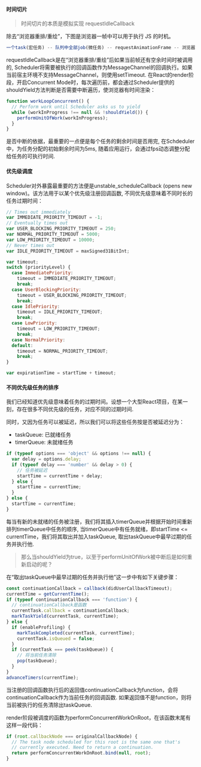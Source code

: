 #### 时间切片

> 时间切片的本质是模拟实现 requestIdleCallback

除去“浏览器重排/重绘”，下图是浏览器一帧中可以用于执行 JS 的时机。

```javascript
一个task(宏任务) -- 队列中全部job(微任务) -- requestAnimationFrame -- 浏览器重排/重绘 -- requestIdleCallback
```
requestIdleCallback是在“浏览器重排/重绘”后如果当前帧还有空余时间时被调用的, Scheduler将需要被执行的回调函数作为MessageChannel的回调执行。如果当前宿主环境不支持MessageChannel，则使用setTimeout.
在React的render阶段，开启Concurrent Mode时，每次遍历前，都会通过Scheduler提供的shouldYield方法判断是否需要中断遍历，使浏览器有时间渲染：
```javascript
function workLoopConcurrent() {
  // Perform work until Scheduler asks us to yield
  while (workInProgress !== null && !shouldYield()) {
    performUnitOfWork(workInProgress);
  }
}
```
是否中断的依据，最重要的一点便是每个任务的剩余时间是否用完, 在Schdeduler中，为任务分配的初始剩余时间为5ms, 随着应用运行，会通过fps动态调整分配给任务的可执行时间.

#### 优先级调度
Scheduler对外暴露最重要的方法便是unstable_scheduleCallback (opens new window)。该方法用于以某个优先级注册回调函数,
不同优先级意味着不同时长的任务过期时间：
```javascript
// Times out immediately
var IMMEDIATE_PRIORITY_TIMEOUT = -1;
// Eventually times out
var USER_BLOCKING_PRIORITY_TIMEOUT = 250;
var NORMAL_PRIORITY_TIMEOUT = 5000;
var LOW_PRIORITY_TIMEOUT = 10000;
// Never times out
var IDLE_PRIORITY_TIMEOUT = maxSigned31BitInt;

var timeout;
switch (priorityLevel) {
  case ImmediatePriority:
    timeout = IMMEDIATE_PRIORITY_TIMEOUT;
    break;
  case UserBlockingPriority:
    timeout = USER_BLOCKING_PRIORITY_TIMEOUT;
    break;
  case IdlePriority:
    timeout = IDLE_PRIORITY_TIMEOUT;
    break;
  case LowPriority:
    timeout = LOW_PRIORITY_TIMEOUT;
    break;
  case NormalPriority:
  default:
    timeout = NORMAL_PRIORITY_TIMEOUT;
    break;
}

var expirationTime = startTime + timeout;
```

#### 不同优先级任务的排序
我们已经知道优先级意味着任务的过期时间。设想一个大型React项目，在某一刻，存在很多不同优先级的任务，对应不同的过期时间.

同时，又因为任务可以被延迟，所以我们可以将这些任务按是否被延迟分为：
  - taskQueue: 已就绪任务
  - timerQueue: 未就绪任务

```javascript
if (typeof options === 'object' && options !== null) {
  var delay = options.delay;
  if (typeof delay === 'number' && delay > 0) {
    // 任务被延迟
    startTime = currentTime + delay;
  } else {
    startTime = currentTime;
  }
} else {
  startTime = currentTime;
}
```
每当有新的未就绪的任务被注册，我们将其插入timerQueue并根据开始时间重新排列timerQueue中任务的顺序, 当timerQueue中有任务就绪，即startTime <= currentTime，我们将其取出并加入taskQueue, 取出taskQueue中最早过期的任务并执行他.

> 那么当shouldYield为true，以至于performUnitOfWork被中断后是如何重新启动的呢？

在“取出taskQueue中最早过期的任务并执行他”这一步中有如下关键步骤：
```javascript
const continuationCallback = callback(didUserCallbackTimeout);
currentTime = getCurrentTime();
if (typeof continuationCallback === 'function') {
  // continuationCallback是函数
  currentTask.callback = continuationCallback;
  markTaskYield(currentTask, currentTime);
} else {
  if (enableProfiling) {
    markTaskCompleted(currentTask, currentTime);
    currentTask.isQueued = false;
  }
  if (currentTask === peek(taskQueue)) {
    // 将当前任务清除
    pop(taskQueue);
  }
}
advanceTimers(currentTime);
```
当注册的回调函数执行后的返回值continuationCallback为function，会将continuationCallback作为当前任务的回调函数.
如果返回值不是function，则将当前被执行的任务清除出taskQueue.

render阶段被调度的函数为performConcurrentWorkOnRoot，在该函数末尾有这样一段代码：
```javascript
if (root.callbackNode === originalCallbackNode) {
  // The task node scheduled for this root is the same one that's
  // currently executed. Need to return a continuation.
  return performConcurrentWorkOnRoot.bind(null, root);
}
```